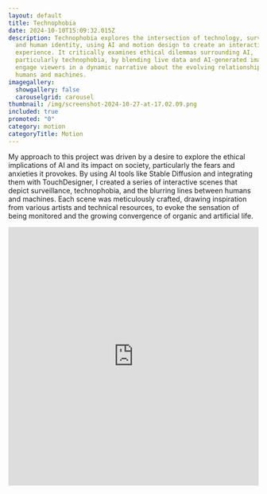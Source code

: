 ```yaml
---
layout: default
title: Technophobia
date: 2024-10-10T15:09:32.015Z
description: Technophobia explores the intersection of technology, surveillance,
  and human identity, using AI and motion design to create an interactive
  experience. It critically examines ethical dilemmas surrounding AI,
  particularly technophobia, by blending live data and AI-generated imagery to
  engage viewers in a dynamic narrative about the evolving relationship between
  humans and machines.
imagegallery:
  showgallery: false
  carouselgrid: carousel
thumbnail: /img/screenshot-2024-10-27-at-17.02.09.png
included: true
promoted: "0"
category: motion
categoryTitle: Motion
---
```

My approach to this project was driven by a desire to explore the ethical implications of AI and its impact on society, particularly the fears and anxieties it provokes. By using AI tools like Stable Diffusion and integrating them with TouchDesigner, I created a series of interactive scenes that depict surveillance, technophobia, and the blurring lines between humans and machines. Each scene was meticulously crafted, drawing inspiration from various artists and technical resources, to evoke the sensation of being monitored and the growing convergence of organic and artificial life.

<div style="display: flex; justify-content: center; align-items: center; position: relative; z-index: 1;">
  <iframe 
    title="PTSDex" 
    src="https://www.youtube.com/embed/grrZttUb2v4?autoplay=1&loop=1&mute=1" 
    width="1080" 
    height="520" 
    frameborder="0" 
    allow="autoplay; fullscreen" 
    allowfullscreen>
  </iframe>
</div> 